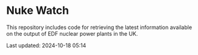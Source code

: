 # Nuke Watch

This repository includes code for retrieving the latest information available on the output of EDF nuclear power plants in the UK.

Last updated: 2024-10-18 05:14